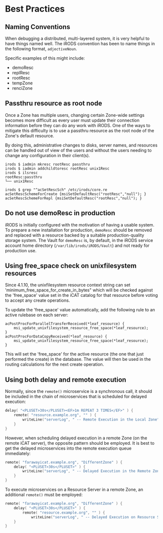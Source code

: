 # Best Practices

## Naming Conventions

When debugging a distributed, multi-layered system, it is very helpful to have
things named well.  The iRODS convention has been to name things in the
following format, `adjectiveNoun`.

Specific examples of this might include:

 - demoResc
 - replResc
 - rootResc
 - tempZone
 - renciZone

## Passthru resource as root node

Once a Zone has multiple users, changing certain Zone-wide settings becomes
more difficult as every user must update their connection information before
they can do any work with iRODS.  One of the ways to mitigate this difficulty
is to use a passthru resource as the root node of the Zone's default resource.

By doing this, administrative changes to disks, server names, and resources can
be handled out of view of the users and without the users needing to change any
configuration in their client(s).

```
irods $ iadmin mkresc rootResc passthru
irods $ iadmin addchildtoresc rootResc unix1Resc
irods $ ilsresc
rootResc:passthru
└── unix1Resc
```

```
irods $ grep "^acSetRescSch" /etc/irods/core.re
acSetRescSchemeForCreate {msiSetDefaultResc("rootResc","null"); }
acSetRescSchemeForRepl {msiSetDefaultResc("rootResc","null"); }

```

## Do not use demoResc in production

iRODS is initially configured with the motivation of having a usable system.  To prepare a new installation for production, `demoResc` should be removed and replaced with a resource backed by a suitable production-quality storage system.  The Vault for `demoResc` is, by default, in the iRODS service account home directory (`/var/lib/irods/iRODS/Vault`) and not ready for production use.


## Using free_space check on unixfilesystem resources

Since 4.1.10, the unixfilesystem resource context string can set 'minimum_free_space_for_create_in_bytes" which will be checked against the 'free_space' value set in the iCAT catalog for that resource before voting to accept any create operations.

To update the 'free_space' value automatically, add the following rule to an active rulebase on each server:

```
acPostProcForParallelTransferReceived(*leaf_resource) {
    msi_update_unixfilesystem_resource_free_space(*leaf_resource);
}
acPostProcForDataCopyReceived(*leaf_resource) {
    msi_update_unixfilesystem_resource_free_space(*leaf_resource);
}
```

This will set the 'free_space' for the active resource (the one that just performed the create) in the database.  The value will then be used in the routing calculations for the next create operation.


## Using both delay and remote execution

Normally, since the `remote()` microservice is a synchronous call, it should be included in the chain of microservices that is scheduled for delayed execution:

```c
delay( "<PLUSET>30s</PLUSET><EF>1m REPEAT 3 TIMES</EF>" ) {
    remote( "resource.example.org", "" ) {
        writeLine("serverLog", " -- Remote Execution in the Local Zone");
    }
}
```

However, when scheduling delayed execution in a remote Zone (on the remote iCAT server), the opposite pattern should be employed.  It is best to get the delayed microservices into the remote execution queue immediately:

```c
remote( "farawayicat.example.org", "DifferentZone" ) {
    delay( "<PLUSET>30s</PLUSET>" ) {
        writeLine("serverLog", " -- Delayed Execution in the Remote Zone");
    }
}
```

To execute microservices on a Resource Server in a remote Zone, an additional `remote()` must be employed:

```c
remote( "farawayicat.example.org", "DifferentZone" ) {
    delay( "<PLUSET>30s</PLUSET>" ) {
        remote( "resource.example.org", "" ) {
            writeLine("serverLog", " -- Delayed Execution on Resource Server in the Remote Zone");
    }
}
```



<!--
..
.. - tickets
.. - quota management
-->

